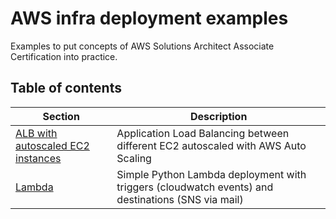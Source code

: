 # AWS infra deployment examples

Examples to put concepts of AWS Solutions Architect Associate Certification into practice.

## Table of contents

|Section|Description|
|-------|-----------|
|[ALB with autoscaled EC2 instances](./01-alb-ec2-autoscaled)|Application Load Balancing between different EC2 autoscaled with AWS Auto Scaling|
|[Lambda](./02-lambda)|Simple Python Lambda deployment with triggers (cloudwatch events) and destinations (SNS via mail)|
